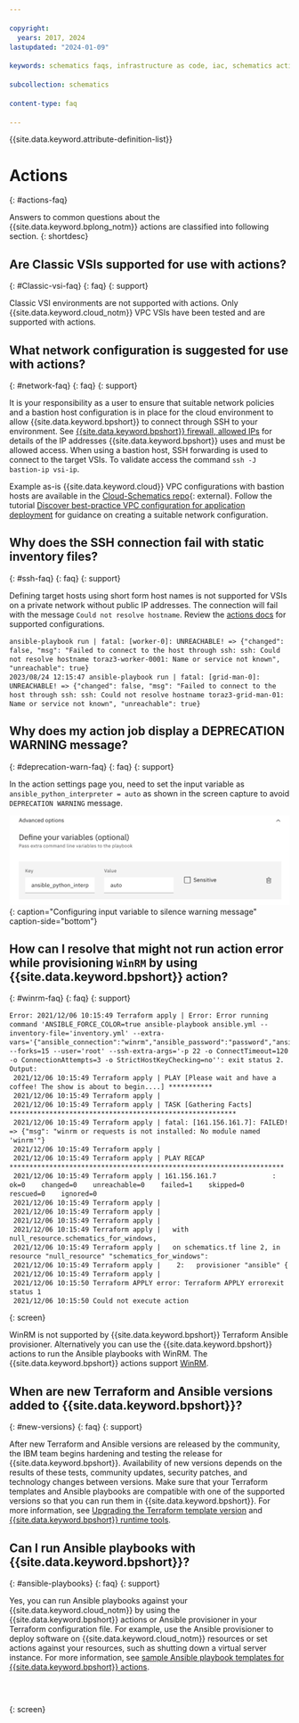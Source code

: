 ```yaml
---

copyright:
  years: 2017, 2024
lastupdated: "2024-01-09"

keywords: schematics faqs, infrastructure as code, iac, schematics actions faq, action faq,

subcollection: schematics

content-type: faq

---
```


{{site.data.keyword.attribute-definition-list}}

# Actions
{: #actions-faq}

Answers to common questions about the {{site.data.keyword.bplong_notm}} actions are classified into following section.
{: shortdesc}

## Are Classic VSIs supported for use with actions? 
{: #Classic-vsi-faq}
{: faq}
{: support}

Classic VSI environments are not supported with actions.  Only {{site.data.keyword.cloud_notm}} VPC VSIs have been tested and are supported with actions. 

## What network configuration is suggested for use with actions? 
{: #network-faq}
{: faq}
{: support}

It is your responsibility as a user to ensure that suitable network policies and a bastion host configuration is in place for the cloud environment to allow {{site.data.keyword.bpshort}} to connect through SSH to your environment. See [{{site.data.keyword.bpshort}} firewall, allowed IPs](/docs/schematics?topic=schematics-allowed-ipaddresses) for details of the IP addresses {{site.data.keyword.bpshort}} uses and must be allowed access. When using a bastion host, SSH forwarding is used to connect to the target VSIs. To validate access the command `ssh -J bastion-ip vsi-ip`. 

Example as-is {{site.data.keyword.cloud}} VPC configurations with bastion hosts are available in the [Cloud-Schematics repo](https://github.com/orgs/Cloud-Schematics/repositories?q=bastion&type=all&language=&sort=){: external}. Follow the tutorial [Discover best-practice VPC configuration for application deployment](https://developer.ibm.com/articles/secure-vpc-access-with-a-bastion-host-and-terraform/) for guidance on creating a suitable network configuration. 

## Why does the SSH connection fail with static inventory files?
{: #ssh-faq}
{: faq}
{: support}

Defining target hosts using short form host names is not supported for VSIs on a private network without public IP addresses. The connection will fail with the message `Could not resolve hostname`. Review the [actions docs](/docs/schematics?topic=schematics-inventories-setup#static-host-defs) for supported configurations. 

 ```text
ansible-playbook run | fatal: [worker-0]: UNREACHABLE! => {"changed": false, "msg": "Failed to connect to the host through ssh: ssh: Could not resolve hostname toraz3-worker-0001: Name or service not known", "unreachable": true}
2023/08/24 12:15:47 ansible-playbook run | fatal: [grid-man-0]: UNREACHABLE! => {"changed": false, "msg": "Failed to connect to the host through ssh: ssh: Could not resolve hostname toraz3-grid-man-01: Name or service not known", "unreachable": true}
```

## Why does my action job display a DEPRECATION WARNING message?
{: #deprecation-warn-faq}
{: faq}
{: support}

In the action settings page you, need to set the input variable as `ansible_python_interpreter = auto` as shown in the screen capture to avoid `DEPRECATION WARNING` message.

![Configuring input variable to silence warning message](../images/advanced_inputvariable.png "Embedded {{site.data.keyword.bplong_notm}} service flow"){: caption="Configuring input variable to silence warning message" caption-side="bottom"}

## How can I resolve that might not run action error while provisioning `WinRM` by using {{site.data.keyword.bpshort}} action?
{: #winrm-faq}
{: faq}
{: support}

 ```text
 Error: 2021/12/06 10:15:49 Terraform apply | Error: Error running command 'ANSIBLE_FORCE_COLOR=true ansible-playbook ansible.yml --inventory-file='inventory.yml' --extra-vars='{"ansible_connection":"winrm","ansible_password":"password","ansible_user":"administrator","ansible_winrm_server_cert_validation":"ignore"}' --forks=15 --user='root' --ssh-extra-args='-p 22 -o ConnectTimeout=120 -o ConnectionAttempts=3 -o StrictHostKeyChecking=no'': exit status 2. Output:
  2021/12/06 10:15:49 Terraform apply | PLAY [Please wait and have a coffee! The show is about to begin....] ***********
  2021/12/06 10:15:49 Terraform apply |
  2021/12/06 10:15:49 Terraform apply | TASK [Gathering Facts] *********************************************************
  2021/12/06 10:15:49 Terraform apply | fatal: [161.156.161.7]: FAILED! => {"msg": "winrm or requests is not installed: No module named 'winrm'"}
  2021/12/06 10:15:49 Terraform apply |
  2021/12/06 10:15:49 Terraform apply | PLAY RECAP *********************************************************************
  2021/12/06 10:15:49 Terraform apply | 161.156.161.7              : ok=0    changed=0    unreachable=0    failed=1    skipped=0    rescued=0    ignored=0
  2021/12/06 10:15:49 Terraform apply |
  2021/12/06 10:15:49 Terraform apply |
  2021/12/06 10:15:49 Terraform apply |
  2021/12/06 10:15:49 Terraform apply |   with null_resource.schematics_for_windows,
  2021/12/06 10:15:49 Terraform apply |   on schematics.tf line 2, in resource "null_resource" "schematics_for_windows":
  2021/12/06 10:15:49 Terraform apply |    2:   provisioner "ansible" {
  2021/12/06 10:15:49 Terraform apply |
  2021/12/06 10:15:50 Terraform APPLY error: Terraform APPLY errorexit status 1
  2021/12/06 10:15:50 Could not execute action
```
{: screen}

WinRM is not supported by {{site.data.keyword.bpshort}} Terraform Ansible provisioner. Alternatively you can use the {{site.data.keyword.bpshort}} actions to run the Ansible playbooks with WinRM. The {{site.data.keyword.bpshort}} actions support [WinRM](/docs/schematics?topic=schematics-action-working).

## When are new Terraform and Ansible versions added to {{site.data.keyword.bpshort}}?
{: #new-versions}
{: faq}
{: support}

After new Terraform and Ansible versions are released by the community, the IBM team begins hardening and testing the release for {{site.data.keyword.bpshort}}. Availability of new versions depends on the results of these tests, community updates, security patches, and technology changes between versions. Make sure that your Terraform templates and Ansible playbooks are compatible with one of the supported versions so that you can run them in {{site.data.keyword.bpshort}}. For more information, see [Upgrading the Terraform template version](/docs/schematics?topic=schematics-migrating-terraform-version) and [{{site.data.keyword.bpshort}} runtime tools](/docs/schematics?topic=schematics-sch-utilities#sch-runtime-tf-job).

## Can I run Ansible playbooks with {{site.data.keyword.bpshort}}?
{: #ansible-playbooks}
{: faq}
{: support}

Yes, you can run Ansible playbooks against your {{site.data.keyword.cloud_notm}} by using the {{site.data.keyword.bpshort}} actions or Ansible provisioner in your Terraform configuration file. For example, use the Ansible provisioner to deploy software on {{site.data.keyword.cloud_notm}} resources or set actions against your resources, such as shutting down a virtual server instance. For more information, see [sample Ansible playbook templates for {{site.data.keyword.bpshort}} actions](/docs/schematics?topic=schematics-sample_actiontemplates).


## 

```text


```
{: screen}
